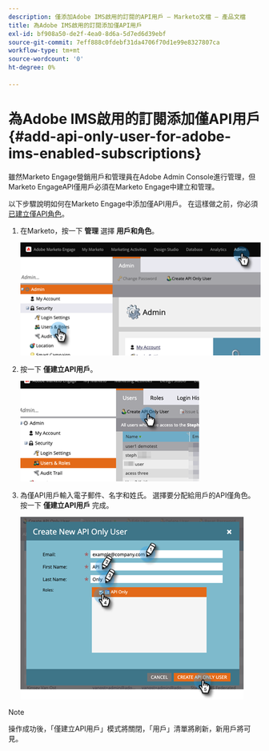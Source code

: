 ```yaml
---
description: 僅添加Adobe IMS啟用的訂閱的API用戶 — Marketo文檔 — 產品文檔
title: 為Adobe IMS啟用的訂閱添加僅API用戶
exl-id: bf908a50-de2f-4ea0-8d6a-5d7ed6d39ebf
source-git-commit: 7eff888c0fdebf31da4706f70d1e99e8327807ca
workflow-type: tm+mt
source-wordcount: '0'
ht-degree: 0%

---
```


# 為Adobe IMS啟用的訂閱添加僅API用戶 {#add-api-only-user-for-adobe-ims-enabled-subscriptions}

雖然Marketo Engage營銷用戶和管理員在Adobe Admin Console進行管理，但Marketo EngageAPI僅用戶必須在Marketo Engage中建立和管理。

以下步驟說明如何在Marketo Engage中添加僅API用戶。 在這樣做之前，你必須 [已建立僅API角色](/help/marketo/product-docs/administration/users-and-roles/create-an-api-only-user-role.md)。

1. 在Marketo，按一下 **管理** 選擇 **用戶和角色**。

   ![](assets/add-api-only-user-for-adobe-ims-1.png)

1. 按一下 **僅建立API用戶**。

   ![](assets/add-api-only-user-for-adobe-ims-2.png)

1. 為僅API用戶輸入電子郵件、名字和姓氏。  選擇要分配給用戶的API僅角色。 按一下 **僅建立API用戶** 完成。

   ![](assets/add-api-only-user-for-adobe-ims-3.png)

>[!NOTE]
>
>操作成功後，「僅建立API用戶」模式將關閉，「用戶」清單將刷新，新用戶將可見。
